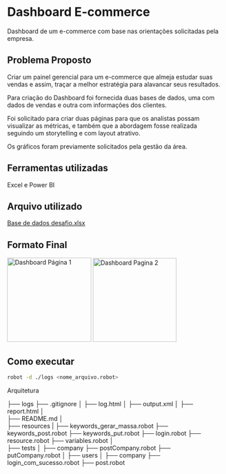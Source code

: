 # Dashboard E-commerce #
Dashboard de um e-commerce com base nas orientações solicitadas pela empresa.


## Problema Proposto ##
Criar um painel gerencial para um e-commerce que almeja estudar suas vendas e assim, traçar a melhor estratégia para alavancar seus resultados.

Para criação do Dashboard foi fornecida duas bases de dados, uma com dados de vendas e outra com informações dos clientes.

Foi solicitado para criar duas páginas para que os analistas possam visualizar as métricas, e também que a abordagem fosse realizada seguindo um storytelling e com layout atrativo.

Os gráficos foram previamente solicitados pela gestão da área.


## Ferramentas utilizadas ##
Excel e Power BI


## Arquivo utilizado ##
[Base de dados desafio.xlsx](https://github.com/user-attachments/files/18533541/Base.de.dados.desafio.xlsx)

## Formato Final ##
<img width="195" alt="Dashboard Página 1" src="https://github.com/user-attachments/assets/47947369-f3da-4e7f-8926-9e512da9674c" />

<img width="194" alt="Dashboard Pagina 2" src="https://github.com/user-attachments/assets/86085a05-98bb-4c96-b7f9-d126b844153e" />




## Como executar ##
```bash
robot -d ./logs <nome_arquivo.robot>
```

Arquitetura

├── logs
    ├── .gitignore
│   ├── log.html
│   ├── output.xml
│   ├── report.html
│   
├── README.md
│   
├── resources
|   ├── keywords_gerar_massa.robot
    ├── keywords_post.robot
    ├── keywords_put.robot
    ├── login.robot
    ├── resource.robot
    ├── variables.robot
│   
├── tests
│   ├── company
        ├── postCompany.robot
        ├── putCompany.robot
│
├── users
│   ├── company
        ├── login_com_sucesso.robot
        ├── post.robot
